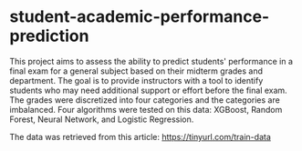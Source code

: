 # student-academic-performance-prediction
This project aims to assess the ability to predict students' performance in a final exam for a general subject based on their midterm grades and department. The goal is to provide instructors with a tool to identify students who may need additional support or effort before the final exam.
The grades were discretized into four categories and the categories are imbalanced. Four algorithms were tested on this data: XGBoost, Random Forest, Neural Network, and Logistic Regression. 

The data was retrieved from this article: https://tinyurl.com/train-data
